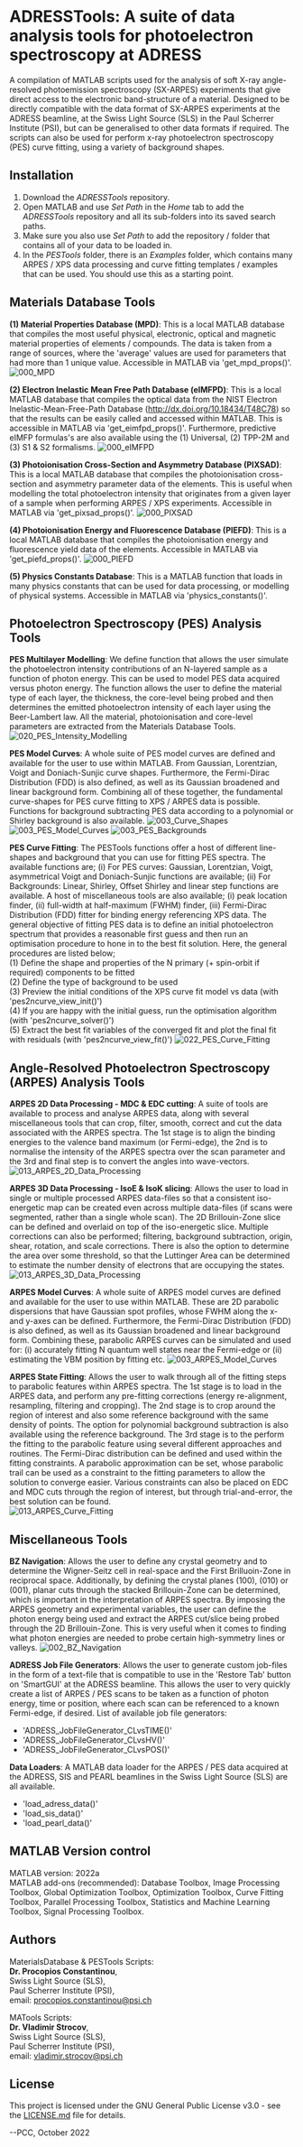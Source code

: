 # ADRESSTools: A suite of data analysis tools for photoelectron spectroscopy at ADRESS

A compilation of MATLAB scripts used for the analysis of soft X-ray angle-resolved photoemission spectroscopy (SX-ARPES) experiments that give direct access to the electronic band-structure of a material. Designed to be directly compatible with the data format of SX-ARPES experiments at the ADRESS beamline, at the Swiss Light Source (SLS) in the Paul Scherrer Institute (PSI), but can be generalised to other data formats if required. The scripts can also be used for perform x-ray photoelectron spectroscopy (PES) curve fitting, using a variety of background shapes.

## Installation  
1. Download the *ADRESSTools* repository.
2. Open MATLAB and use *Set Path* in the *Home* tab to add the *ADRESSTools* repository and all its sub-folders into its saved search paths.
3. Make sure you also use *Set Path* to add the repository / folder that contains all of your data to be loaded in.
4. In the *PESTools* folder, there is an *Examples* folder, which contains many ARPES / XPS data processing and curve fitting templates / examples that can be used. You should use this as a starting point.

## Materials Database Tools
**(1) Material Properties Database (MPD)**: This is a local MATLAB database that compiles the most useful physical, electronic, optical and magnetic material properties of elements / compounds. The data is taken from a range of sources, where the 'average' values are used for parameters that had more than 1 unique value. Accessible in MATLAB via 'get_mpd_props()'.
![000_MPD](ADRESSTools_Dionysus/PESTools_PCC/0_ReadMeImages/000_MPD.png)

**(2) Electron Inelastic Mean Free Path Database (eIMFPD)**: This is a local MATLAB database that compiles the optical data from the NIST Electron Inelastic-Mean-Free-Path Database (http://dx.doi.org/10.18434/T48C78) so that the results can be easily called and accessed within MATLAB. This is accessible in MATLAB via 'get_eimfpd_props()'. Furthermore, predictive eIMFP formulas's are also available using the (1) Universal, (2) TPP-2M and (3) S1 & S2 formalisms.
![000_eIMFPD](ADRESSTools_Dionysus/PESTools_PCC/0_ReadMeImages/000_eIMFPD.png)

**(3) Photoionisation Cross-Section and Asymmetry Database (PIXSAD)**:
This is a local MATLAB database that compiles the photoionisation cross-section and asymmetry parameter data of the elements. This is useful when modelling the total photoelectron intensity that originates from a given layer of a sample when performing ARPES / XPS experiments. Accessible in MATLAB via 'get_pixsad_props()'.
![000_PIXSAD](ADRESSTools_Dionysus/PESTools_PCC/0_ReadMeImages/000_PIXSAD.png)

**(4) Photoionisation Energy and Fluorescence Database (PIEFD)**:
This is a local MATLAB database that compiles the photoionisation energy and fluorescence yield data of the elements. Accessible in MATLAB via 'get_piefd_props()'.
![000_PIEFD](ADRESSTools_Dionysus/PESTools_PCC/0_ReadMeImages/000_PIEFD.png)

**(5) Physics Constants Database**:
This is a MATLAB function that loads in many physics constants that can be used for data processing, or modelling of physical systems. Accessible in MATLAB via 'physics_constants()'.


## Photoelectron Spectroscopy (PES) Analysis Tools
**PES Multilayer Modelling**:
We define function that allows the user simulate the photoelectron intensity contributions of an N-layered sample as a function of photon energy. This can be used to model PES data acquired versus photon energy. The function allows the user to define the material type of each layer, the thickness, the core-level being probed and then determines the emitted photoelectron intensity of each layer using the Beer-Lambert law. All the material, photoionisation and core-level parameters are extracted from the Materials Database Tools.
![020_PES_Intensity_Modelling](ADRESSTools_Dionysus/PESTools_PCC/0_ReadMeImages/020_PES_Intensity_Modelling.png)

**PES Model Curves**:
A whole suite of PES model curves are defined and available for the user to use within MATLAB. From Gaussian, Lorentzian, Voigt and Doniach-Sunjic curve shapes. Furthermore, the Fermi-Dirac Distribution (FDD) is also defined, as well as its Gaussian broadened and linear background form. Combining all of these together, the fundamental curve-shapes for PES curve fitting to XPS / ARPES data is possible. Functions for background subtracting PES data according to a polynomial or Shirley background is also available.
![003_Curve_Shapes](ADRESSTools_Dionysus/PESTools_PCC/0_ReadMeImages/003_Curve_Shapes.png)
![003_PES_Model_Curves](ADRESSTools_Dionysus/PESTools_PCC/0_ReadMeImages/003_PES_Model_Curves.png)
![003_PES_Backgrounds](ADRESSTools_Dionysus/PESTools_PCC/0_ReadMeImages/003_PES_Backgrounds.png)

**PES Curve Fitting**:
The PESTools functions offer a host of different line-shapes and background that you can use for fitting PES spectra. The available functions are; (i) For PES curves: Gaussian, Lorentzian, Voigt, asymmetrical Voigt and Doniach-Sunjic functions are available; (ii) For Backgrounds: Linear, Shirley, Offset Shirley and linear step functions are available. A host of miscellaneous tools are also available; (i) peak location finder, (ii) full-width at half-maximum (FWHM) finder, (iii) Fermi-Dirac Distribution (FDD) fitter for binding energy referencing XPS data. The general objective of fitting PES data is to define an initial photoelectron spectrum that provides a reasonable first guess and then run an optimisation procedure to hone in to the best fit solution. Here, the general procedures are listed below;  
(1) Define the shape and properties of the N primary (+ spin-orbit if required) components to be fitted  
(2) Define the type of background to be used  
(3) Preview the initial conditions of the XPS curve fit model vs data (with 'pes2ncurve_view_init()')  
(4) If you are happy with the initial guess, run the optimisation algorithm (with 'pes2ncurve_solver()')  
(5) Extract the best fit variables of the converged fit and plot the final fit with residuals (with 'pes2ncurve_view_fit()')
![022_PES_Curve_Fitting](ADRESSTools_Dionysus/PESTools_PCC/0_ReadMeImages/022_PES_Curve_Fitting.png)


## Angle-Resolved Photoelectron Spectroscopy (ARPES) Analysis Tools
**ARPES 2D Data Processing - MDC & EDC cutting**:
A suite of tools are available to process and analyse ARPES data, along with several miscellaneous tools that can crop, filter, smooth, correct and cut the data associated with the ARPES spectra. The 1st stage is to align the binding energies to the valence band maximum (or Fermi-edge), the 2nd is to normalise the intensity of the ARPES spectra over the scan parameter and the 3rd and final step is to convert the angles into wave-vectors.  
![013_ARPES_2D_Data_Processing](ADRESSTools_Dionysus/PESTools_PCC/0_ReadMeImages/013_ARPES_2D_Data_Processing.png)

**ARPES 3D Data Processing - IsoE & IsoK slicing**:
Allows the user to load in single or multiple processed ARPES data-files so that a consistent iso-energetic map can be created even across multiple data-files (if scans were segmented, rather than a single whole scan). The 2D Brillouin-Zone slice can be defined and overlaid on top of the iso-energetic slice. Multiple corrections can also be performed; filtering, background subtraction, origin, shear, rotation, and scale corrections. There is also the option to determine the area over some threshold, so that the Luttinger Area can be determined to estimate the number density of electrons that are occupying the states.  
![013_ARPES_3D_Data_Processing](ADRESSTools_Dionysus/PESTools_PCC/0_ReadMeImages/013_ARPES_3D_Data_Processing.png)

**ARPES Model Curves**:
A whole suite of ARPES model curves are defined and available for the user to use within MATLAB. These are 2D parabolic dispersions that have Gaussian spot profiles, whose FWHM along the x- and y-axes can be defined. Furthermore, the Fermi-Dirac Distribution (FDD) is also defined, as well as its Gaussian broadened and linear background form. Combining these, parabolic ARPES curves can be simulated and used for: (i) accurately fitting N quantum well states near the Fermi-edge or (ii) estimating the VBM position by fitting etc.
![003_ARPES_Model_Curves](ADRESSTools_Dionysus/PESTools_PCC/0_ReadMeImages/003_ARPES_Model_Curves.png)

**ARPES State Fitting**:
Allows the user to walk through all of the fitting steps to parabolic features within ARPES spectra. The 1st stage is to load in the ARPES data, and perform any pre-fitting corrections (energy re-alignment, resampling, filtering and cropping). The 2nd stage is to crop around the region of interest and also some reference background with the same density of points. The option for polynomial background subtraction is also available using the reference background. The 3rd stage is to the perform the fitting to the parabolic feature using several different approaches and routines. The Fermi-Dirac distribution can be defined and used within the fitting constraints. A parabolic approximation can be set, whose parabolic trail can be used as a constraint to the fitting parameters to allow the solution to converge easier. Various constraints can also be placed on EDC and MDC cuts through the region of interest, but through trial-and-error, the best solution can be found.  
![013_ARPES_Curve_Fitting](ADRESSTools_Dionysus/PESTools_PCC/0_ReadMeImages/013_ARPES_Curve_Fitting.png)


## Miscellaneous Tools 
**BZ Navigation**:
Allows the user to define any crystal geometry and to determine the Wigner-Seitz cell in real-space and the First Brilluoin-Zone in reciprocal space. Additionally, by defining the crystal planes (100), (010) or (001), planar cuts through the stacked Brillouin-Zone can be determined, which is important in the interpretation of ARPES spectra. By imposing the ARPES geometry and experimental variables, the user can define the photon energy being used and extract the ARPES cut/slice being probed through the 2D Brillouin-Zone. This is very useful when it comes to finding what photon energies are needed to probe certain high-symmetry lines or valleys.
![002_BZ_Navigation](ADRESSTools_Dionysus/PESTools_PCC/0_ReadMeImages/002_BZ_Navigation.png)

**ADRESS Job File Generators**:
Allows the user to generate custom job-files in the form of a text-file that is compatible to use in the 'Restore Tab' button on 'SmartGUI' at the ADRESS beamline. This allows the user to very quickly create a list of ARPES / PES scans to be taken as a function of photon energy, time or position, where each scan can be referenced to a known Fermi-edge, if desired. List of available job file generators:  
- 'ADRESS_JobFileGenerator_CLvsTIME()'  
- 'ADRESS_JobFileGenerator_CLvsHV()'  
- 'ADRESS_JobFileGenerator_CLvsPOS()'  

**Data Loaders**:
A MATLAB data loader for the ARPES / PES data acquired at the ADRESS, SIS and PEARL beamlines in the Swiss Light Source (SLS) are all available. 
- 'load_adress_data()'  
- 'load_sis_data()'  
- 'load_pearl_data()'  


## MATLAB Version control  
MATLAB version:   2022a  
MATLAB add-ons (recommended): Database Toolbox, Image Processing Toolbox, Global Optimization Toolbox, Optimization Toolbox, Curve Fitting Toolbox, Parallel Processing Toolbox, Statistics and Machine Learning Toolbox, Signal Processing Toolbox.


## Authors
MaterialsDatabase & PESTools Scripts:  
**Dr. Procopios Constantinou**,  
Swiss Light Source (SLS),  
Paul Scherrer Institute (PSI),  
email: procopios.constantinou@psi.ch

MATools Scripts:  
**Dr. Vladimir Strocov**,  
Swiss Light Source (SLS),  
Paul Scherrer Institute (PSI),  
email: vladimir.strocov@psi.ch

## License  
This project is licensed under the GNU General Public License v3.0 - see the [LICENSE.md](LICENSE.md) file for details.

--PCC, October 2022
